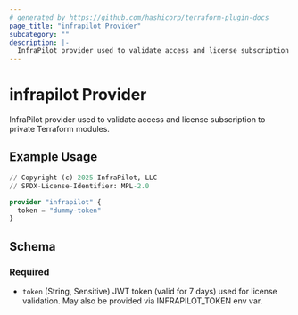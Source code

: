 ```yaml
---
# generated by https://github.com/hashicorp/terraform-plugin-docs
page_title: "infrapilot Provider"
subcategory: ""
description: |-
  InfraPilot provider used to validate access and license subscription to private Terraform modules.
---
```


# infrapilot Provider

InfraPilot provider used to validate access and license subscription to private Terraform modules.

## Example Usage

```terraform
// Copyright (c) 2025 InfraPilot, LLC
// SPDX-License-Identifier: MPL-2.0

provider "infrapilot" {
  token = "dummy-token"
}
```

<!-- schema generated by tfplugindocs -->
## Schema

### Required

- `token` (String, Sensitive) JWT token (valid for 7 days) used for license validation. May also be provided via INFRAPILOT_TOKEN env var.
